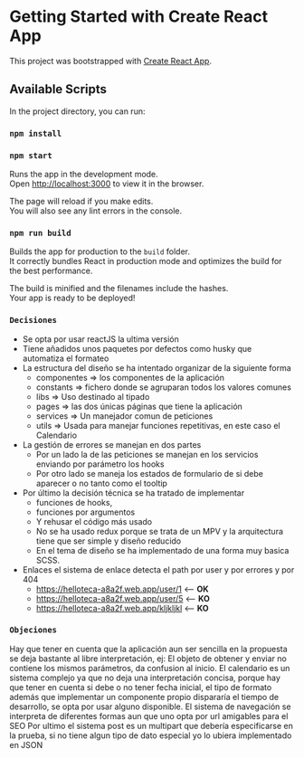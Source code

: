 # Getting Started with Create React App

This project was bootstrapped with [Create React App](https://github.com/facebook/create-react-app).

## Available Scripts

In the project directory, you can run:

### `npm install`
### `npm start`

Runs the app in the development mode.\
Open [http://localhost:3000](http://localhost:3000) to view it in the browser.

The page will reload if you make edits.\
You will also see any lint errors in the console.

### `npm run build`

Builds the app for production to the `build` folder.\
It correctly bundles React in production mode and optimizes the build for the best performance.

The build is minified and the filenames include the hashes.\
Your app is ready to be deployed!

### `Decisiones`

- Se opta por usar reactJS la ultima versión
- Tiene añadidos unos paquetes por defectos como husky que automatiza el formateo
- La estructura del diseño se ha intentado organizar de la siguiente forma
  - componentes => los componentes de la aplicación
  - constants => fichero donde se agruparan todos los valores comunes
  - libs => Uso destinado al tipado
  - pages => las dos únicas páginas que tiene la aplicación 
  - services => Un manejador comun de peticiones
  - utils => Usada para manejar funciones repetitivas, en este caso el Calendario
- La gestión de errores se manejan en dos partes
  - Por un lado la de las peticiones se manejan en los servicios enviando por parámetro los hooks
  - Por otro lado se maneja los estados de formulario de si debe aparecer o no tanto como el tooltip
- Por último la decisión técnica se ha tratado de implementar 
  - funciones de hooks, 
  - funciones por argumentos
  - Y rehusar  el código más usado
  - No se ha usado redux porque se trata de un MPV y la arquitectura tiene que ser simple y diseño reducido
  - En el tema de diseño se ha implementado de una forma muy basica SCSS.
- Enlaces el sistema de enlace detecta el path por user y por errores y por 404
  - https://helloteca-a8a2f.web.app/user/1 <-- **OK** 
  - https://helloteca-a8a2f.web.app/user/5 <-- **KO**
  - https://helloteca-a8a2f.web.app/kljkljkl <-- **KO**

### `Objeciones`

Hay que tener en cuenta que la aplicación aun ser sencilla en la propuesta se deja bastante al libre interpretación, ej: El objeto de obtener y enviar no contiene los mismos parámetros, da confusion al inicio.
El calendario es un sistema complejo ya que no deja una interpretación concisa, porque hay que tener en cuenta si debe o no tener fecha inicial, el tipo de formato además que implementar un componente propio dispararía el tiempo de desarrollo, se opta por usar alguno disponible. 
El sistema de navegación se interpreta de diferentes formas aun que uno opta por url amigables para el SEO
Por ultimo el sistema post es un multipart que debería especificarse en la prueba, si no tiene algun tipo de dato especial yo lo ubiera implementado en JSON

